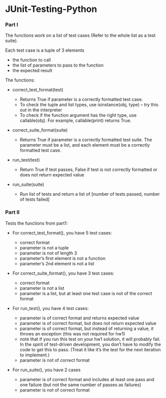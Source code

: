 # JUnit-Testing-Python

### Part I

The functions work on a list of test cases (Refer to the whole list as a test suite).

Each test case is a tuple of 3 elements

  - the function to call
  - the list of parameters to pass to the function
  - the expected result

The functions:

- correct_test_format(test)
  - Returns True if parameter is a correctly formatted test case.
  - To check the tuple and list types, use isinstance(obj, type) – try this out in the interpreter
  - To check if the function argument has the right type, use callable(obj). For example, callable(print) returns True.

- correct_suite_format(suite)
  - Returns True if parameter is a correctly formatted test suite. The parameter must be a list, and each element must be a correctly formatted test case.

- run_test(test)
  - Return True if test passes, False if test is not correctly formatted or does not return expected value

- run_suite(suite)
  - Run list of tests and return a list of [number of tests passed, number of tests failed]

### Part II

Tests the functions from part1:

- For correct_test_format(), you have 5 test cases:
  - correct format
  - parameter is not a tuple
  - parameter is not of length 3
  - parameter’s first element is not a function
  - parameter’s 2nd element is not a list

- For correct_suite_format(), you have 3 test cases:
  - correct format
  - parameter is not a list
  - parameter is a list, but at least one test case is not of the correct format

- For run_test(), you have 4 test cases:
  - parameter is of correct format and returns expected value
  - parameter is of correct format, but does not return expected value
  - parameter is of correct format, but instead of returning a value, it throws an exception (this was not required for hw1)
  - note that if you run this test on your hw1 solution, it will probably fail. In the spirit of test-driven development, you     don’t have to modify the code to get this to pass. (Treat it like it’s the test for the next iteration to implement.)
  - parameter is not of correct format

- For run_suite(), you have 2 cases
  - parameter is of correct format and includes at least one pass and one failure (but not the same number of passes as           failures)
  - parameter is not of correct format
